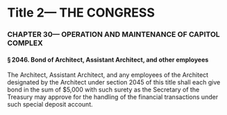 
# Title 2— THE CONGRESS
### CHAPTER 30— OPERATION AND MAINTENANCE OF CAPITOL COMPLEX
#### § 2046. Bond of Architect, Assistant Architect, and other employees

The Architect, Assistant Architect, and any employees of the Architect designated by the Architect under section 2045 of this title shall each give bond in the sum of $5,000 with such surety as the Secretary of the Treasury may approve for the handling of the financial transactions under such special deposit account.
